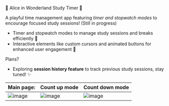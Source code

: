 🌌 Alice in Wonderland Study Timer 🌌

A playful time management app featuring *timer and stopwatch modes* to encourage focused study sessions! (Still in progress)

- Timer and stopwatch modes to manage study sessions and breaks efficiently 📖
- Interactive elements like custom cursors and animated buttons for enhanced user engagement 🎈


Plans?
- Exploring **session history feature** to track previous study sessions, stay tuned! ✨


| Main page:  | Count up mode | Count down mode |
| ------------- | ------------- | ------------- |
| ![image](https://github.com/user-attachments/assets/b8e2df01-0d94-4be5-beea-8ffafe7e917d)  |![image](https://github.com/user-attachments/assets/8aa948a6-e8d8-4e07-8a52-2faa2520b404)  | ![image](https://github.com/user-attachments/assets/0aa860a9-3687-42a4-8cce-8716ff4e2b87) |
  
